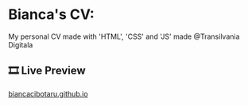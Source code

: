 # Bianca's CV: 

My personal CV made with 'HTML', 'CSS' and 'JS' made @Transilvania Digitala

## 🎞 Live Preview

[biancacibotaru.github.io](https://biancacibotaru.github.io/)

